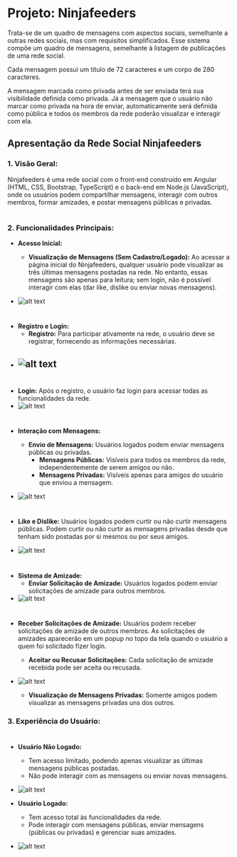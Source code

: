 # Projeto: Ninjafeeders

Trata-se de um quadro de mensagens com aspectos sociais, semelhante a outras redes sociais, mas com requisitos simplificados. Esse sistema compõe um quadro de mensagens, semelhante à listagem de publicações de uma rede social.

Cada mensagem possui um título de 72 caracteres e um corpo de 280 caracteres.

A mensagem marcada como privada antes de ser enviada terá sua visibilidade definida como privada. Já a mensagem que o usuário não marcar como privada na hora de enviar, automaticamente será definida como pública e todos os membros da rede poderão visualizar e interagir com ela.

## Apresentação da Rede Social Ninjafeeders

### 1. Visão Geral:
Ninjafeeders é uma rede social com o front-end construído em Angular (HTML, CSS, Bootstrap, TypeScript) e o back-end em Node.js (JavaScript), onde os usuários podem compartilhar mensagens, interagir com outros membros, formar amizades, e postar mensagens públicas e privadas.

#
### 2. Funcionalidades Principais:

- **Acesso Inicial:**
  - **Visualização de Mensagens (Sem Cadastro/Logado):** Ao acessar a página inicial do Ninjafeeders, qualquer usuário pode visualizar as três últimas mensagens postadas na rede. No entanto, essas mensagens são apenas para leitura; sem login, não é possível interagir com elas (dar like, dislike ou enviar novas mensagens).
    
- ![alt text](https://github.com/NinjaFeeders/ninja-feeders-web/blob/master/src/assets/img_readme/visualizar_msg_semregistroelogin.png?raw=true "Title")


#
- **Registro e Login:**
  - **Registro:** Para participar ativamente na rede, o usuário deve se registrar, fornecendo as informações necessárias.
- ![alt text](https://github.com/NinjaFeeders/ninja-feeders-web/blob/master/src/assets/img_readme/registro.png?raw=true "Title")
  - 
#
  - **Login:** Após o registro, o usuário faz login para acessar todas as funcionalidades da rede.
- ![alt text](https://github.com/NinjaFeeders/ninja-feeders-web/blob/master/src/assets/img_readme/login.png?raw=true "Title")

#
- **Interação com Mensagens:**
  - **Envio de Mensagens:** Usuários logados podem enviar mensagens públicas ou privadas.
    - **Mensagens Públicas:** Visíveis para todos os membros da rede, independentemente de serem amigos ou não.
    - **Mensagens Privadas:** Visíveis apenas para amigos do usuário que enviou a mensagem.
   
    
- ![alt text](https://github.com/NinjaFeeders/ninja-feeders-web/blob/master/src/assets/img_readme/postar_msg.png?raw=true "Title")

#
  - **Like e Dislike:** Usuários logados podem curtir ou não curtir mensagens públicas. Podem curtir ou não curtir as mensagens privadas desde que tenham sido postadas por si mesmos ou por seus amigos.
  
- ![alt text](https://github.com/NinjaFeeders/ninja-feeders-web/blob/master/src/assets/img_readme/like%20deslike.png?raw=true "Title")
#
- **Sistema de Amizade:**
  - **Enviar Solicitação de Amizade:** Usuários logados podem enviar solicitações de amizade para outros membros.
- ![alt text](https://github.com/NinjaFeeders/ninja-feeders-web/blob/master/src/assets/img_readme/add_amizade.png?raw=true "Title")
#
- **Receber Solicitações de Amizade:** Usuários podem receber solicitações de amizade de outros membros. As solicitações de amizades aparecerão em um popup no topo da tela quando o usuário a quem foi solicitado fizer login.
  - **Aceitar ou Recusar Solicitações:** Cada solicitação de amizade recebida pode ser aceita ou recusada.
- ![alt text](https://github.com/NinjaFeeders/ninja-feeders-web/blob/master/src/assets/img_readme/aceitar_ou_recusar_amizade.png?raw=true "Title")

  - **Visualização de Mensagens Privadas:** Somente amigos podem visualizar as mensagens privadas uns dos outros.

### 3. Experiência do Usuário:
#
- **Usuário Não Logado:**
  - Tem acesso limitado, podendo apenas visualizar as últimas mensagens públicas postadas.
  - Não pode interagir com as mensagens ou enviar novas mensagens.
- ![alt text](https://github.com/NinjaFeeders/ninja-feeders-web/blob/master/src/assets/img_readme/usuario_nao_logado.png?raw=true "Title")


- **Usuário Logado:**
  - Tem acesso total às funcionalidades da rede.
  - Pode interagir com mensagens públicas, enviar mensagens (públicas ou privadas) e gerenciar suas amizades.
- ![alt text](https://github.com/NinjaFeeders/ninja-feeders-web/blob/master/src/assets/img_readme/usuario_logado.png?raw=true "Title")

